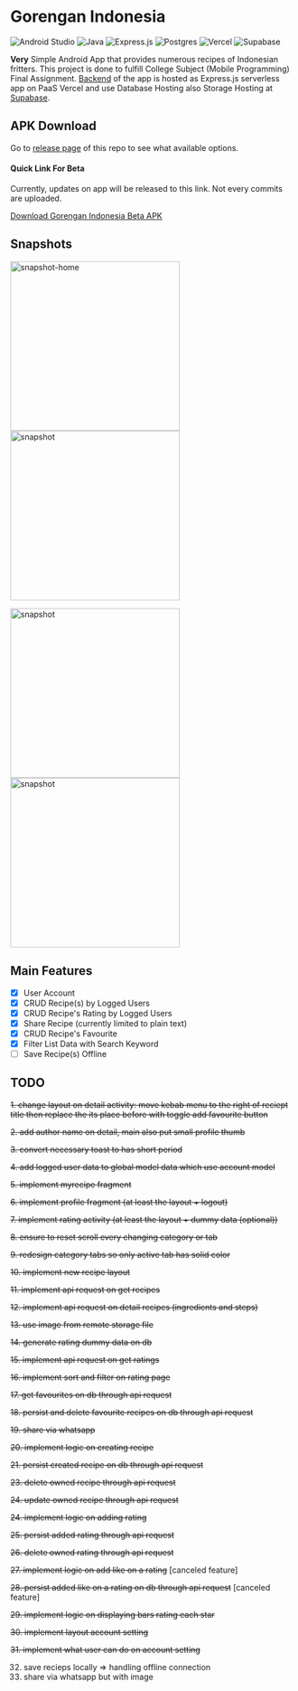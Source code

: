 # Gorengan Indonesia
![Android Studio](https://img.shields.io/badge/Android%20Studio-3DDC84.svg?style=for-the-badge&logo=android-studio&logoColor=white) ![Java](https://img.shields.io/badge/java-%23ED8B00.svg?style=for-the-badge&logo=openjdk&logoColor=white) ![Express.js](https://img.shields.io/badge/express.js-%23404d59.svg?style=for-the-badge&logo=express&logoColor=%2361DAFB) ![Postgres](https://img.shields.io/badge/postgres-%23316192.svg?style=for-the-badge&logo=postgresql&logoColor=white) ![Vercel](https://img.shields.io/badge/vercel-%23000000.svg?style=for-the-badge&logo=vercel&logoColor=white) ![Supabase](https://img.shields.io/badge/Supabase-3ECF8E?style=for-the-badge&logo=supabase&logoColor=white)

**Very** Simple Android App that provides numerous recipes of Indonesian fritters. This project is done to fulfill College Subject (Mobile Programming) Final Assignment. [Backend](https://github.com/asrofilfachrulr/API-Gorengan-Indonesia) of the app is hosted as Express.js serverless app on PaaS Vercel and use Database Hosting also Storage Hosting at [Supabase](https://supabase.com/).

## APK Download  
Go to [release page](https://github.com/asrofilfachrulr/gorengan-indonesia/tags) of this repo to see what available options. 

#### Quick Link For Beta 
Currently, updates on app will be released to this link. Not every commits are uploaded.  

[Download Gorengan Indonesia Beta APK](https://github.com/asrofilfachrulr/gorengan-indonesia/releases/download/beta/app-debug.apk)

## Snapshots

<img src="./snapshot-home.png" alt="snapshot-home" width="300"/> <img src="./snapshot-your-recipe.png" alt="snapshot" width="300"/>

<img src="./snapshot-favourites.png" alt="snapshot" width="300"/> <img src="./snapshot-detail-recipe.png" alt="snapshot" width="300"/>


## Main Features
- [x] User Account
- [x] CRUD Recipe(s) by Logged Users
- [x] CRUD Recipe's Rating by Logged Users
- [x] Share Recipe (currently limited to plain text)
- [x] CRUD Recipe's Favourite
- [x] Filter List Data with Search Keyword
- [ ] Save Recipe(s) Offline

## TODO
~~1. change layout on detail activity: move kebab menu to the right of reciept title then replace the its place before with toggle add favourite button~~  

~~2. add author name on detail, main also put small profile thumb~~  

~~3. convert necessary toast to has short period~~  

~~4. add logged user data to global model data which use account model~~  

~~5. implement myrecipe fragment~~  

~~6. implement profile fragment (at least the layout + logout)~~  

~~7. implement rating activity (at least the layout + dummy data (optional))~~  

~~8. ensure to reset scroll every changing category or tab~~  

~~9. redesign category tabs so only active tab has solid color~~  

~~10. implement new recipe layout~~  

~~11. implement api request on get recipes~~  

~~12. implement api request on detail recipes (ingredients and steps)~~  

~~13. use image from remote storage file~~   

~~14. generate rating dummy data on db~~

~~15. implement api request on get ratings~~

~~16. implement sort and filter on rating page~~

~~17. get favourites on db through api request~~   

~~18. persist and delete favourite recipes on db through api request~~  

~~19. share via whatsapp~~

~~20. implement logic on creating recipe~~

~~21. persist created recipe on db through api request~~

~~23. delete owned recipe through api request~~

~~24. update owned recipe through api request~~
    
~~24. implement logic on adding rating~~

~~25. persist added rating through api request~~  

~~26. delete owned rating through api request~~ 

~~27. implement logic on add like on a rating~~ [canceled feature]  

~~28. persist added like on a rating on db through api request~~ [canceled feature]  

~~29. implement logic on displaying bars rating each star~~  

~~30. implement layout account setting~~  

~~31. implement what user can do on account setting~~  

32. save recieps locally => handling offline connection
33. share via whatsapp but with image
